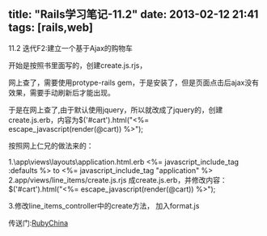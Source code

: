 title:  "Rails学习笔记-11.2"
date:  2013-02-12 21:41
tags: [rails,web]
---

11.2 迭代F2:建立一个基于Ajax的购物车

开始是按照书里面写的，创建create.js.rjs，

网上查了，需要使用protype-rails gem，于是安装了，但是页面点击后ajax没有效果，需要手动刷新后才能出现。

于是在网上查了,由于默认使用jquery，所以就改成了jquery的，创建create.js.erb，内容为$('#cart').html("<%= escape_javascript(render(@cart)) %>");

按照网上仁兄的做法来的：

1.\app\views\layouts\application.html.erb
<%= javascript_include_tag :defaults %> to <%= javascript_include_tag "application" %>
2.app/views/line_items/create.js.rjs 成create.js.erb，并修改内容：
$('#cart').html("<%= escape_javascript(render(@cart)) %>");

3.修改line_items_controller中的create方法， 加入format.js

传送门:<a href="http://ruby-china.org/topics/6154" target="_blank">RubyChina</a>
